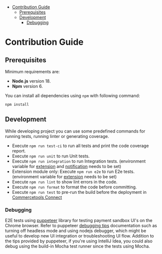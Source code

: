 <!-- START doctoc generated TOC please keep comment here to allow auto update -->
<!-- DON'T EDIT THIS SECTION, INSTEAD RE-RUN doctoc TO UPDATE -->
- [Contribution Guide](#contribution-guide)
  - [Prerequisites](#prerequisites)
  - [Development](#development)
    - [Debugging](#debugging)

<!-- END doctoc generated TOC please keep comment here to allow auto update -->

# Contribution Guide

## Prerequisites

Minimum requirements are:
 - **Node.js** version 18.
 - **Npm** version 6.
 
You can install all dependencies using `npm` with following command:

```
npm install
```

## Development
While developing project you can use some predefined commands for running tests, running linter or generating coverage. 

- Execute `npm run test-ci` to run all tests and print the code coverage report.
- Execute `npm run unit` to run Unit tests.
- Execute `npm run integration` to run Integration tests. (environment variable for [extension](../extension/docs/HowToRun.md#environment-variable) and [notification](../notification/docs/HowToRun.md#environment-variable) needs to be set)
- Extension module only: Execute `npm run e2e` to run E2e tests. (environment variable for [extension](../extension/docs/HowToRun.md#environment-variable) needs to be set)
- Execute `npm run lint` to show lint errors in the code.
- Execute `npm run format` to format the code before committing.
- Execute `npm run test` to pre-run the build before the deployment in [Commercetools Connect](https://docs.commercetools.com/connect)

### Debugging

E2E tests using [puppeteer](https://github.com/puppeteer/puppeteer) library for testing payment sandbox UI's on the Chrome browser. Refer to puppeteer [debugging tips](https://github.com/puppeteer/puppeteer#debugging-tips) documentation such as turning off headless mode and using nodejs debugger, which might be useful to develop new UI integration or troubleshooting UI flow.
Addition to the tips provided by puppeteer, if you're using IntelliJ Idea, you could also debug using the build-in Mocha test runner since the tests using Mocha.
